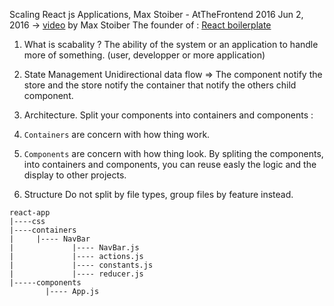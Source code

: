 Scaling React js Applications, Max Stoiber - AtTheFrontend 2016 Jun 2, 2016 -> [video](https://www.youtube.com/watch?v=5W1Lqv_8Cqw) by Max Stoiber The founder of : [React boilerplate](https://github.com/react-boilerplate/react-boilerplate)

1. What is scabality ?
  The ability of the system or an application to handle more of something. (user, developper or more application)

2. State Management
Unidirectional data flow =>
  The component notify the store and the store notify the container that notify the others child component.

3. Architecture.
  Split your components into containers and components :
  1. `Containers` are concern with how thing work.
  2. `Components` are concern with how thing look.
By spliting the components, into containers and components, you can reuse easly the logic and the display to other projects.


4. Structure
Do not split by file types, group files by feature instead.

```
react-app
|----css
|----containers
|     |---- NavBar
|             |---- NavBar.js
|             |---- actions.js
|             |---- constants.js
|             |---- reducer.js
|-----components
        |---- App.js
```
